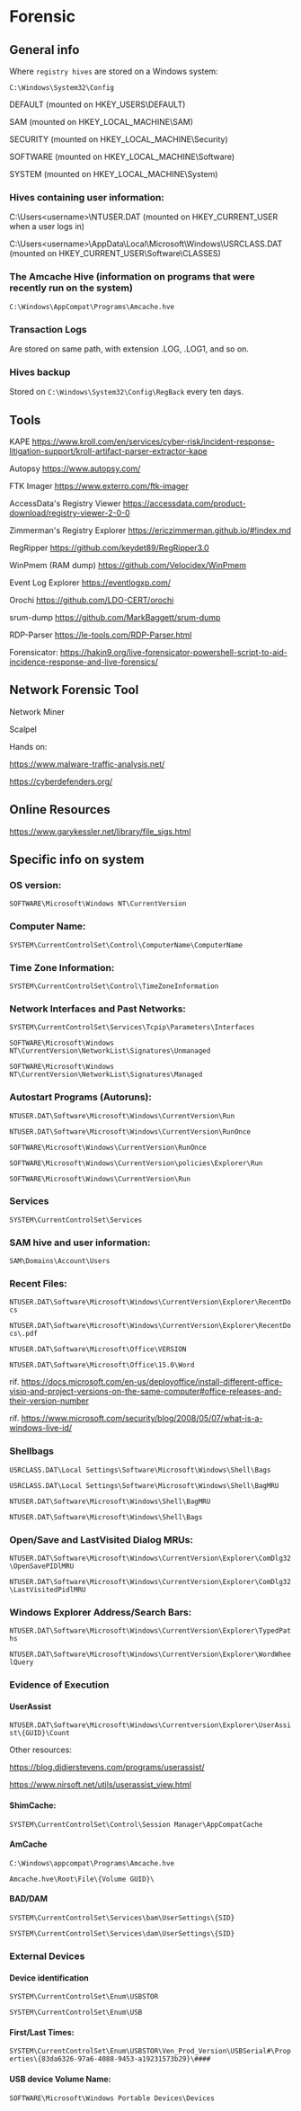# Forensic

## General info

Where `registry hives` are stored on a Windows system:

`C:\Windows\System32\Config`

DEFAULT (mounted on HKEY_USERS\DEFAULT)

SAM (mounted on HKEY_LOCAL_MACHINE\SAM)

SECURITY (mounted on HKEY_LOCAL_MACHINE\Security)

SOFTWARE (mounted on HKEY_LOCAL_MACHINE\Software)

SYSTEM (mounted on HKEY_LOCAL_MACHINE\System)

### Hives containing user information:

C:\Users\<username>\NTUSER.DAT (mounted on HKEY_CURRENT_USER when a user logs in)

C:\Users\<username>\AppData\Local\Microsoft\Windows\USRCLASS.DAT (mounted on HKEY_CURRENT_USER\Software\CLASSES)

### The Amcache Hive (information on programs that were recently run on the system)

`C:\Windows\AppCompat\Programs\Amcache.hve`

### Transaction Logs

Are stored on same path, with extension .LOG, .LOG1, and so on.

### Hives backup

Stored on `C:\Windows\System32\Config\RegBack` every ten days.




## Tools

KAPE https://www.kroll.com/en/services/cyber-risk/incident-response-litigation-support/kroll-artifact-parser-extractor-kape

Autopsy https://www.autopsy.com/

FTK Imager https://www.exterro.com/ftk-imager

AccessData's Registry Viewer https://accessdata.com/product-download/registry-viewer-2-0-0

Zimmerman's Registry Explorer https://ericzimmerman.github.io/#!index.md

RegRipper https://github.com/keydet89/RegRipper3.0

WinPmem (RAM dump) https://github.com/Velocidex/WinPmem

Event Log Explorer https://eventlogxp.com/

Orochi https://github.com/LDO-CERT/orochi

srum-dump https://github.com/MarkBaggett/srum-dump

RDP-Parser https://le-tools.com/RDP-Parser.html

Forensicator: https://hakin9.org/live-forensicator-powershell-script-to-aid-incidence-response-and-live-forensics/

## Network Forensic Tool

Network Miner

Scalpel

Hands on:

https://www.malware-traffic-analysis.net/

https://cyberdefenders.org/



## Online Resources

https://www.garykessler.net/library/file_sigs.html

## Specific info on system

### OS version:

`SOFTWARE\Microsoft\Windows NT\CurrentVersion`

### Computer Name:

`SYSTEM\CurrentControlSet\Control\ComputerName\ComputerName`

### Time Zone Information:

`SYSTEM\CurrentControlSet\Control\TimeZoneInformation`

### Network Interfaces and Past Networks:

`SYSTEM\CurrentControlSet\Services\Tcpip\Parameters\Interfaces`

`SOFTWARE\Microsoft\Windows NT\CurrentVersion\NetworkList\Signatures\Unmanaged`

`SOFTWARE\Microsoft\Windows NT\CurrentVersion\NetworkList\Signatures\Managed`

### Autostart Programs (Autoruns):

`NTUSER.DAT\Software\Microsoft\Windows\CurrentVersion\Run`

`NTUSER.DAT\Software\Microsoft\Windows\CurrentVersion\RunOnce`

`SOFTWARE\Microsoft\Windows\CurrentVersion\RunOnce`

`SOFTWARE\Microsoft\Windows\CurrentVersion\policies\Explorer\Run`

`SOFTWARE\Microsoft\Windows\CurrentVersion\Run`

### Services

`SYSTEM\CurrentControlSet\Services`

### SAM hive and user information:

`SAM\Domains\Account\Users`

### Recent Files:

`NTUSER.DAT\Software\Microsoft\Windows\CurrentVersion\Explorer\RecentDocs`

`NTUSER.DAT\Software\Microsoft\Windows\CurrentVersion\Explorer\RecentDocs\.pdf`

`NTUSER.DAT\Software\Microsoft\Office\VERSION`

`NTUSER.DAT\Software\Microsoft\Office\15.0\Word`

rif. https://docs.microsoft.com/en-us/deployoffice/install-different-office-visio-and-project-versions-on-the-same-computer#office-releases-and-their-version-number

rif. https://www.microsoft.com/security/blog/2008/05/07/what-is-a-windows-live-id/
	
### Shellbags

`USRCLASS.DAT\Local Settings\Software\Microsoft\Windows\Shell\Bags`

`USRCLASS.DAT\Local Settings\Software\Microsoft\Windows\Shell\BagMRU`

`NTUSER.DAT\Software\Microsoft\Windows\Shell\BagMRU`

`NTUSER.DAT\Software\Microsoft\Windows\Shell\Bags`

### Open/Save and LastVisited Dialog MRUs:

`NTUSER.DAT\Software\Microsoft\Windows\CurrentVersion\Explorer\ComDlg32\OpenSavePIDlMRU`

`NTUSER.DAT\Software\Microsoft\Windows\CurrentVersion\Explorer\ComDlg32\LastVisitedPidlMRU`

### Windows Explorer Address/Search Bars:

`NTUSER.DAT\Software\Microsoft\Windows\CurrentVersion\Explorer\TypedPaths`

`NTUSER.DAT\Software\Microsoft\Windows\CurrentVersion\Explorer\WordWheelQuery`

### Evidence of Execution

#### UserAssist 

`NTUSER.DAT\Software\Microsoft\Windows\Currentversion\Explorer\UserAssist\{GUID}\Count`

Other resources:

https://blog.didierstevens.com/programs/userassist/

https://www.nirsoft.net/utils/userassist_view.html

#### ShimCache:

`SYSTEM\CurrentControlSet\Control\Session Manager\AppCompatCache`

#### AmCache

`C:\Windows\appcompat\Programs\Amcache.hve`

`Amcache.hve\Root\File\{Volume GUID}\`

#### BAD/DAM

`SYSTEM\CurrentControlSet\Services\bam\UserSettings\{SID}`

`SYSTEM\CurrentControlSet\Services\dam\UserSettings\{SID}`

### External Devices

#### Device identification

`SYSTEM\CurrentControlSet\Enum\USBSTOR`

`SYSTEM\CurrentControlSet\Enum\USB`

#### First/Last Times:

`SYSTEM\CurrentControlSet\Enum\USBSTOR\Ven_Prod_Version\USBSerial#\Properties\{83da6326-97a6-4088-9453-a19231573b29}\####`

#### USB device Volume Name:

`SOFTWARE\Microsoft\Windows Portable Devices\Devices`



